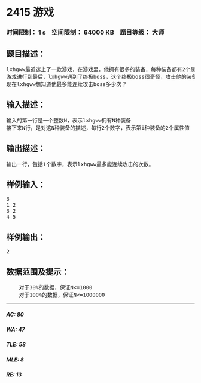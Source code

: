 # 2415 游戏   
### 时间限制： 1 s&nbsp;&nbsp;&nbsp;&nbsp;空间限制： 64000 KB&nbsp;&nbsp;&nbsp;&nbsp;题目等级： 大师  
## 题目描述：  

<pre>
lxhgww最近迷上了一款游戏，在游戏里，他拥有很多的装备，每种装备都有2个属性，这些属性的值用[1,10000]之间的数表示。当他使用某种装备时，他只能使用该装备的某一个属性。并且每种装备最多只能使用一次。
游戏进行到最后，lxhgww遇到了终极boss，这个终极boss很奇怪，攻击他的装备所使用的属性值必须从1开始连续递增地攻击，才能对boss产生伤害。也就是说一开始的时候，lxhgww只能使用某个属性值为1的装备攻击boss，然后只能使用某个属性值为2的装备攻击boss，然后只能使用某个属性值为3的装备攻击boss……以此类推。
现在lxhgww想知道他最多能连续攻击boss多少次？
</pre>
  
  
## 输入描述：  

<pre>
输入的第一行是一个整数N，表示lxhgww拥有N种装备
接下来N行，是对这N种装备的描述，每行2个数字，表示第i种装备的2个属性值
</pre>
  
  
## 输出描述：  

<pre>
输出一行，包括1个数字，表示lxhgww最多能连续攻击的次数。
</pre>
  
  
## 样例输入：  

<pre>
3
1 2
3 2
4 5
</pre>
  
  
## 样例输出：  

<pre>
2
</pre>
  
  
## 数据范围及提示：  

<pre>
    对于30%的数据，保证N<=1000
    对于100%的数据，保证N<=1000000
</pre>
  
  
***  

##### AC: 80  
##### WA: 47  
##### TLE: 58  
##### MLE: 8  
##### RE: 13  
